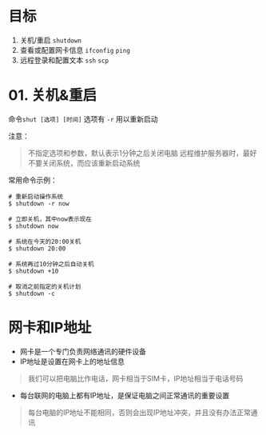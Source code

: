 # 目标
 1. 关机/重启
 `shutdown`
 2. 查看或配置网卡信息
 `ifconfig`
 `ping`
 3. 远程登录和配置文本
 `ssh`
 `scp`

 # 01. 关机&重启
 命令`shut [选项] [时间]` 
 选项有 `-r` 用以重新启动
 
 注意：
 > 不指定选项和参数，默认表示1分钟之后关闭电脑
 > 远程维护服务器时，最好不要关闭系统，而应该重新启动系统

 常用命令示例：

 ```
# 重新启动操作系统
$ shutdown -r now 

# 立即关机，其中now表示现在
$ shutdown now

# 系统在今天的20:00关机
$ shutdown 20:00 

# 系统再过10分钟之后自动关机
$ shutdown +10

# 取消之前指定的关机计划
$ shutdown -c
 ```

 # 网卡和IP地址
 + 网卡是一个专门负责网络通讯的硬件设备
 + IP地址是设置在网卡上的地址信息
 > 我们可以把电脑比作电话，网卡相当于SIM卡，IP地址相当于电话号码

 + 每台联网的电脑上都有IP地址，是保证电脑之间正常通讯的重要设置

 > 每台电脑的IP地址不能相同，否则会出现IP地址冲突，并且没有办法正常通讯

